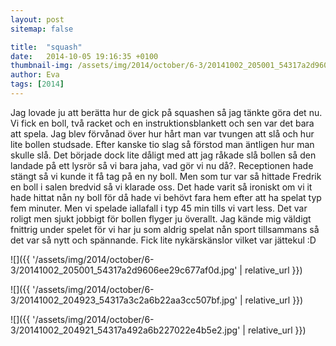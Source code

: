 ```yaml
---
layout: post
sitemap: false

title:  "squash"
date:   2014-10-05 19:16:35 +0100
thumbnail-img: /assets/img/2014/october/6-3/20141002_205001_54317a2d9606ee29c677af0d.jpg
author: Eva
tags: [2014]
---
```


Jag lovade ju att berätta hur de gick på squashen så jag tänkte göra det nu.  Vi fick en boll, två racket och en instruktionsblankett och sen var det bara att spela. Jag blev förvånad över hur hårt man var tvungen att slå och hur lite bollen studsade. Efter kanske tio slag så förstod man äntligen hur man skulle slå. Det började dock lite dåligt med att jag råkade slå bollen så den landade på ett lysrör så vi bara jaha, vad gör vi nu då?. Receptionen hade stängt så vi kunde it få tag på en ny boll.  Men som tur var så hittade Fredrik en boll i salen bredvid så vi klarade oss. Det hade varit så ironiskt om vi it hade hittat nån ny boll för då hade vi behövt fara hem efter att ha spelat typ fem minuter. Men vi spelade iallafall i typ 45 min tills vi vart less. Det var roligt men sjukt jobbigt för bollen flyger ju överallt. Jag kände mig väldigt fnittrig under spelet för vi har ju som aldrig spelat nån sport tillsammans så det var så nytt och spännande. Fick lite nykärskänslor vilket var jättekul :D

![]({{ '/assets/img/2014/october/6-3/20141002_205001_54317a2d9606ee29c677af0d.jpg'  | relative_url }})

![]({{ '/assets/img/2014/october/6-3/20141002_204923_54317a3c2a6b22aa3cc507bf.jpg'  | relative_url }})

![]({{ '/assets/img/2014/october/6-3/20141002_204921_54317a492a6b227022e4b5e2.jpg'  | relative_url }})

